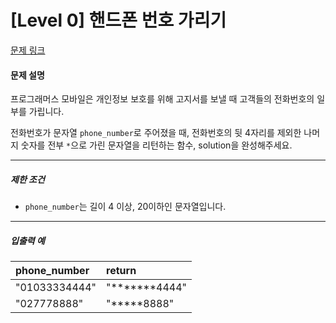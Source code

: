 # [Level 0] 핸드폰 번호 가리기

[문제 링크](https://school.programmers.co.kr/learn/courses/30/lessons/12948)

#### 문제 설명

프로그래머스 모바일은 개인정보 보호를 위해 고지서를 보낼 때 고객들의 전화번호의 일부를 가립니다.

전화번호가 문자열 ```phone_number```로 주어졌을 때, 전화번호의 뒷 4자리를 제외한 나머지 숫자를 전부 ```*```으로 가린 문자열을 리턴하는 함수, solution을 완성해주세요.

---

##### 제한 조건

- ```phone_number```는 길이 4 이상, 20이하인 문자열입니다.

---

##### 입출력 예

|phone_number|return|
|:---|:---
|"01033334444"|"*******4444"|
|"027778888"|"*****8888"|
